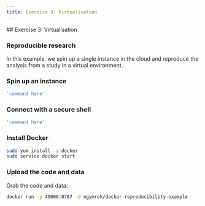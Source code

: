 ```yaml
---
title: Exercise 3: Virtualisation
---
```


## Exercise 3: Virtualisation

### Reproducible research

In this example, we spin up a single instance in the cloud and reproduce the analysis from a study in a virtual environment.

### Spin up an instance

``` bash
'command here'
```

### Connect with a secure shell

``` bash
'command here'
```

### Install Docker

``` bash
sudo yum install -y docker
sudo service docker start 
```

### Upload the code and data

Grab the code and data:

``` bash
docker run -p 49000:8787 -d mgymrek/docker-reproducibility-example
```

<!-- 
http://melissagymrek.com/science/2014/08/29/docker-reproducible-research.html
-->

<!-- 
### Reproduce the analysis

Docker commands...
-->


